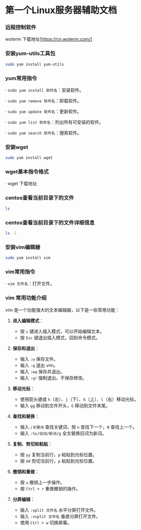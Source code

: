 # 第一个Linux服务器辅助文档

### 远程控制软件

woterm 下载地址[https://cn.woterm.com/]

### 安装yum-utils工具包

```bash
sudo yum install yum-utils
```

### yum常用指令

· `sudo yum install 软件名`：安装软件。

· `sudo yum remove 软件名`：卸载软件。

· `sudo yum update 软件名`：更新软件。

· `sudo yum list 软件名`：列出所有可安装的软件。

· `sudo yum search 软件名`：搜索软件。


### 安装wget

```bash
sudo yum install wget
```

### wget基本指令格式

· wget 下载地址

### centos查看当前目录下的文件
```bash
ls
```

### centos查看当前目录下的文件详细信息
```bash
ls -l
```


### 安装vim编辑器
```bash
sudo yum install vim
```

### vim常用指令

· `vim 文件名`：打开文件。

### vim 常用功能介绍

vim 是一个功能强大的文本编辑器，以下是一些常用功能：

1. **进入编辑模式**：
    - 按 `i` 键进入插入模式，可以开始编辑文本。
    - 按 `Esc` 键退出插入模式，回到命令模式。

2. **保存和退出**：
    - 输入 `:w` 保存文件。
    - 输入 `:q` 退出 vim。
    - 输入 `:wq` 保存并退出。
    - 输入 `:q!` 强制退出，不保存修改。

3. **移动光标**：
    - 使用箭头键或 `h`（左）、`j`（下）、`k`（上）、`l`（右）移动光标。
    - 输入 `gg` 移动到文件开头，`G` 移动到文件末尾。

4. **查找和替换**：
    - 输入 `/关键词` 查找关键词，按 `n` 查找下一个，`N` 查找上一个。
    - 输入 `:%s/旧词/新词/g` 全文替换旧词为新词。

5. **复制、剪切和粘贴**：
    - 按 `yy` 复制当前行，`p` 粘贴到光标位置。
    - 按 `dd` 剪切当前行，`p` 粘贴到光标位置。

6. **撤销和重做**：
    - 按 `u` 撤销上一步操作。
    - 按 `Ctrl + r` 重做撤销的操作。

7. **分屏编辑**：
    - 输入 `:split 文件名` 水平分屏打开文件。
    - 输入 `:vsplit 文件名` 垂直分屏打开文件。
    - 使用 `Ctrl + w` 切换屏幕。